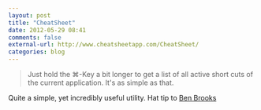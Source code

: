 ```yaml
---
layout: post
title: "CheatSheet"
date: 2012-05-29 08:41
comments: false
external-url: http://www.cheatsheetapp.com/CheatSheet/
categories: blog
---
```


> Just hold the  ⌘-Key a bit longer to get a list of all active short cuts of the current application. It's as simple as that.

Quite a simple, yet incredibly useful utility. Hat tip to [Ben Brooks][1]

[1]: http://brooksreview.net/2012/05/cheatsheet/


